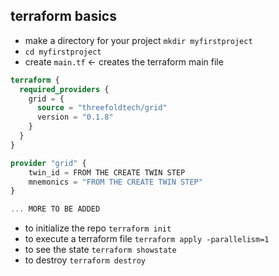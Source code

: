 ## terraform basics

- make a directory for your project `mkdir myfirstproject`
- `cd myfirstproject`
- create `main.tf`  <- creates the terraform main file 

```terraform
terraform {
  required_providers {
    grid = {
      source = "threefoldtech/grid"
      version = "0.1.8"
    }
  }
}

provider "grid" {
    twin_id = FROM THE CREATE TWIN STEP
    mnemonics = "FROM THE CREATE TWIN STEP" 
}

... MORE TO BE ADDED
```

- to initialize the repo `terraform init`
- to execute a terraform file `terraform apply -parallelism=1`
- to see the state `terraform showstate`
- to destroy `terraform destroy`

